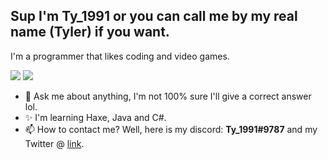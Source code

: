## Sup I'm Ty_1991 or you can call me by my real name (Tyler) if you want.

I'm a programmer that likes coding and video games.

![](https://github-readme-stats.vercel.app/api?username=Ty1991twitter&show_icons=true&theme=codeSTACKr)
![](https://github-readme-stats.vercel.app/api/top-langs/?username=Ty1991twitter&layout=compact&show_icons=true&theme=codeSTACKr)

- 💬 Ask me about anything, I'm not 100% sure I'll give a correct answer lol.
- ✨ I'm learning Haxe, Java and C#.
- 📫 How to contact me? Well, here is my discord: **Ty_1991#9787** and my Twitter @ [link](twitter.com/Ty_1991).
